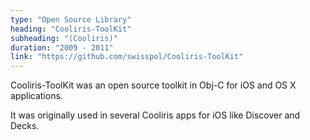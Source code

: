 ```yaml
---
type: "Open Source Library"
heading: "Cooliris-ToolKit"
subheading: "(Cooliris)"
duration: "2009 - 2011"
link: "https://github.com/swisspol/Cooliris-ToolKit"
---
```


Cooliris-ToolKit was an open source toolkit in Obj-C for iOS and OS X applications.

It was originally used in several Cooliris apps for iOS like Discover and Decks.
